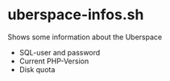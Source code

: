 # uberspace-infos.sh

Shows some information about the Uberspace

- SQL-user and password
- Current PHP-Version
- Disk quota